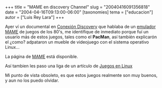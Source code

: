 +++
title = "MAME en discovery Channel"
slug = "20040416091356818"
date = "2004-04-16T09:13:00-06:00"
[taxonomies]
tema = ["educacion"]
autor = ["Luis Rey Lara"]
+++

Ayer ví un documental en [Conexión
Discovery](http://www.tudiscovery.com/conexion/) que hablaba de un
[emulador MAME](http://www.tudiscovery.com/conexion/feature6.shtml) de
juegos de los 80's, me identifique de inmediato porque fuí un usuario
más de estos juegos, tales como el **PacMan**, así también explicarón el
¿como? adpataron un mueble de videojuego con el sistema operativo
Linux...

<!-- more -->
La página de [MAME](http://x.mame.net/) está disponible.

Así tambien les paso una liga de un artículo de [Juegos en
Linux](http://www.linuca.org/body.phtml?nIdNoticia=173)

Mi punto de vista obsoleto, es que estos juegos realmente son muy
buenos, y aun no los puedo olvidar.

